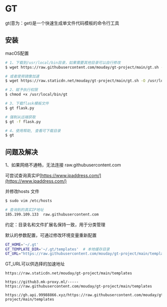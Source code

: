 # GT

gt(意为：get)是一个快速生成单文件代码模板的命令行工具

## 安装 

macOS配置

```bash
# 1、下载到/usr/local/bin目录，如果需要其他目录可以自行修改
$ wget https://raw.githubusercontent.com/mouday/gt-project/main/gt.sh -O /usr/local/bin/gt

# 或者使用镜像加速
$ wget https://raw.staticdn.net/mouday/gt-project/main/gt.sh -O /usr/local/bin/gt

# 2、赋予执行权限
$ chmod +x /usr/local/bin/gt

# 3、下载flask模板文件
$ gt flask.py

# 强制从远端获取
$ gt -f flask.py

# 4、使用帮助, 查看可下载目录
$ gt

```

## 问题及解决

1、如果网络不通畅，无法连接 raw.githubusercontent.com

可尝试查询真实IP[https://www.ipaddress.com/](https://www.ipaddress.com/)

并修改hosts 文件
```bash
$ sudo vim /etc/hosts

# 查询到的真实IP地址
185.199.109.133  raw.githubusercontent.com
```

约定：目录名和文件扩展名保持一致，用于分类管理

默认的参数配置，可通过修改环境变量重新配置
```bash
GT_HOME='~/.gt'
GT_TEMPLATE_DIR='~/.gt/templates'  # 本地缓存目录
GT_URL="https://raw.githubusercontent.com/mouday/gt-project/main/templates"
```

GT_URL可以供选择的加速地址
```
https://raw.staticdn.net/mouday/gt-project/main/templates

https://github3.mk-proxy.ml/-----https://raw.githubusercontent.com/mouday/gt-project/main/templates

https://gh.api.99988866.xyz/https://raw.githubusercontent.com/mouday/gt-project/main/templates

```